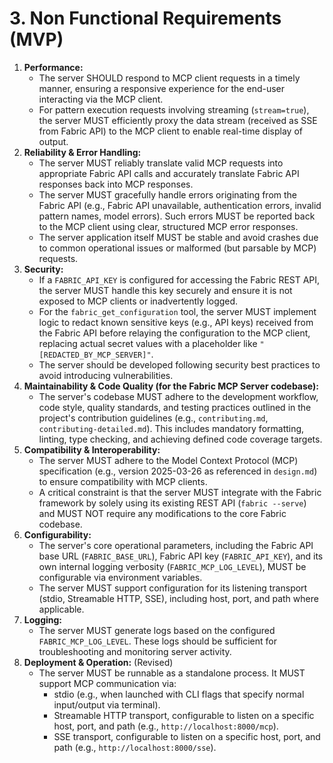 # 3. Non Functional Requirements (MVP)

1. **Performance:**
    - The server SHOULD respond to MCP client requests in a timely manner, ensuring a responsive experience for the end-user interacting via the MCP client.
    - For pattern execution requests involving streaming (`stream=true`), the server MUST efficiently proxy the data stream (received as SSE from Fabric API) to the MCP client to enable real-time display of output.
2. **Reliability & Error Handling:**
    - The server MUST reliably translate valid MCP requests into appropriate Fabric API calls and accurately translate Fabric API responses back into MCP responses.
    - The server MUST gracefully handle errors originating from the Fabric API (e.g., Fabric API unavailable, authentication errors, invalid pattern names, model errors). Such errors MUST be reported back to the MCP client using clear, structured MCP error responses.
    - The server application itself MUST be stable and avoid crashes due to common operational issues or malformed (but parsable by MCP) requests.
3. **Security:**
    - If a `FABRIC_API_KEY` is configured for accessing the Fabric REST API, the server MUST handle this key securely and ensure it is not exposed to MCP clients or inadvertently logged.
    - For the `fabric_get_configuration` tool, the server MUST implement logic to redact known sensitive keys (e.g., API keys) received from the Fabric API before relaying the configuration to the MCP client, replacing actual secret values with a placeholder like `"[REDACTED_BY_MCP_SERVER]"`.
    - The server should be developed following security best practices to avoid introducing vulnerabilities.
4. **Maintainability & Code Quality (for the Fabric MCP Server codebase):**
    - The server's codebase MUST adhere to the development workflow, code style, quality standards, and testing practices outlined in the project's contribution guidelines (e.g., `contributing.md`, `contributing-detailed.md`). This includes mandatory formatting, linting, type checking, and achieving defined code coverage targets.
5. **Compatibility & Interoperability:**
    - The server MUST adhere to the Model Context Protocol (MCP) specification (e.g., version 2025-03-26 as referenced in `design.md`) to ensure compatibility with MCP clients.
    - A critical constraint is that the server MUST integrate with the Fabric framework by solely using its existing REST API (`fabric --serve`) and MUST NOT require any modifications to the core Fabric codebase.
6. **Configurability:**
    - The server's core operational parameters, including the Fabric API base URL (`FABRIC_BASE_URL`), Fabric API key (`FABRIC_API_KEY`), and its own internal logging verbosity (`FABRIC_MCP_LOG_LEVEL`), MUST be configurable via environment variables.
    - The server MUST support configuration for its listening transport (stdio, Streamable HTTP, SSE), including host, port, and path where applicable.
7. **Logging:**
    - The server MUST generate logs based on the configured `FABRIC_MCP_LOG_LEVEL`. These logs should be sufficient for troubleshooting and monitoring server activity.
8. **Deployment & Operation:** (Revised)
    - The server MUST be runnable as a standalone process. It MUST support MCP communication via:
        - stdio (e.g., when launched with CLI flags that specify normal input/output via terminal).
        - Streamable HTTP transport, configurable to listen on a specific host, port, and path (e.g., `http://localhost:8000/mcp`).
        - SSE transport, configurable to listen on a specific host, port, and path (e.g., `http://localhost:8000/sse`).
